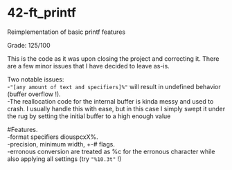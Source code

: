 # 42-ft_printf
Reimplementation of basic printf features

Grade: 125/100

This is the code as it was upon closing the project and correcting it. There are a few minor issues that I have decided to leave as-is.

Two notable issues:  
-`"[any amount of text and specifiers]%"` will result in undefined behavior (buffer overflow !).  
-The reallocation code for the internal buffer is kinda messy and used to crash. I usually handle this with ease, but in this case I simply swept it under the rug by setting the initial buffer to a high enough value

#Features.  
-format specifiers diouspcxX%.  
-precision, minimum width, +-# flags.  
-erronous conversion are treated as %c for the erronous character while also applying all settings (try `"%10.3t"` !)
